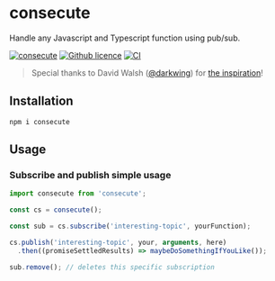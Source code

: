# consecute
Handle any Javascript and Typescript function using pub/sub.

[![consecute](https://img.shields.io/npm/v/consecute.svg)](https://www.npmjs.com/package/consecute)
[![Github licence](https://img.shields.io/github/license/mats852/consecute)](https://img.shields.io/github/license/mats852/consecute)
[![CI](https://github.com/mats852/consecute/actions/workflows/main.yml/badge.svg)](https://github.com/mats852/consecute/actions/workflows/main.yml)

> Special thanks to David Walsh ([@darkwing](https://github.com/darkwing)) for [the inspiration](https://davidwalsh.name/pubsub-javascript)!

## Installation

```shell
npm i consecute 
```

## Usage
### Subscribe and publish simple usage
```ts
import consecute from 'consecute';

const cs = consecute();

const sub = cs.subscribe('interesting-topic', yourFunction);

cs.publish('interesting-topic', your, arguments, here)
  .then((promiseSettledResults) => maybeDoSomethingIfYouLike());

sub.remove(); // deletes this specific subscription
```
